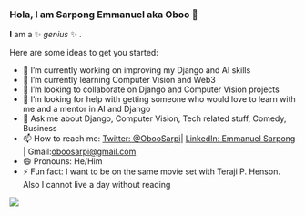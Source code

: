 ### Hola, I am Sarpong Emmanuel aka Oboo 👋


**I** am a ✨ _genius_ ✨ .

Here are some ideas to get you started:

- 🔭 I’m currently working on improving my Django and AI skills
- 🌱 I’m currently learning Computer Vision and Web3
- 👯 I’m looking to collaborate on Django and Computer Vision projects
- 🤔 I’m looking for help with getting someone who would love to learn with me and a mentor in AI and Django
- 💬 Ask me about Django, Computer Vision, Tech related stuff, Comedy, Business
- 📫 How to reach me: [Twitter: @ObooSarpi](https://twitter.com/ObooSarpi)| [LinkedIn: Emmanuel Sarpong](https://www.linkedin.com/in/emmanuel-sarpong-8838a91b8) | Gmail:oboosarpi@gmail.com
- 😄 Pronouns: He/Him
- ⚡ Fun fact: I want to be on the same movie set with Teraji P. Henson. Also I cannot live a day without reading

<img src="https://github-readme-stats.vercel.app/api?username=oboo1156&&show_icons=true&title_color=ffffff&icon_color=bb2acf&text_color=daf7dc&bg_color=800080">
